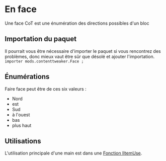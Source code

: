 # En face

Une face CoT est une énumération des directions possibles d'un bloc [](/Mods/ContentTweaker/Vanilla/Creatable_Content/Block/)

## Importation du paquet

Il pourrait vous être nécessaire d'importer le paquet si vous rencontrez des problèmes, donc mieux vaut être sûr que désolé et ajouter l'importation.  
`importer mods.contenttweaker.Face ;`

## Énumérations

Faire face peut être de ces six valeurs :

- Nord
- est
- Sud
- à l'ouest
- bas
- plus haut

## Utilisations

L'utilisation principale d'une main est dans une [Fonction IItemUse](/Mods/ContentTweaker/Vanilla/Advanced_Functionality/Functions/IItemUse/).